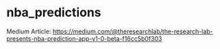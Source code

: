 # nba_predictions
Medium Article: https://medium.com/@theresearchlab/the-research-lab-presents-nba-prediction-app-v1-0-beta-f16cc5b0f303
